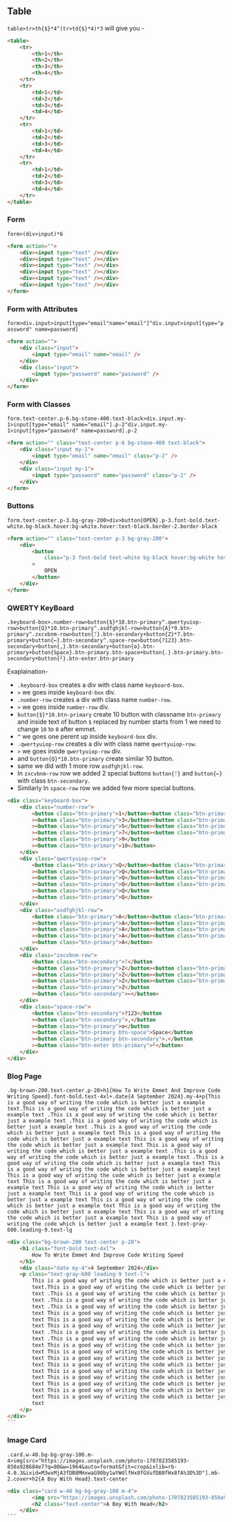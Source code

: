 ## Table

`table>tr>th{$}*4^(tr>td{$}*4)*3` will give you -

```html
<table>
	<tr>
		<th>1</th>
		<th>2</th>
		<th>3</th>
		<th>4</th>
	</tr>
	<tr>
		<td>1</td>
		<td>2</td>
		<td>3</td>
		<td>4</td>
	</tr>
	<tr>
		<td>1</td>
		<td>2</td>
		<td>3</td>
		<td>4</td>
	</tr>
	<tr>
		<td>1</td>
		<td>2</td>
		<td>3</td>
		<td>4</td>
	</tr>
</table>
```

### Form

`form>(div>input)*6`

```html
<form action="">
	<div><input type="text" /></div>
	<div><input type="text" /></div>
	<div><input type="text" /></div>
	<div><input type="text" /></div>
	<div><input type="text" /></div>
	<div><input type="text" /></div>
</form>
```

### Form with Attributes

`form>div.input>input[type="email"name="email"]^div.input>input[type="password" name=password]`

```html
<form action="">
	<div class="input">
		<input type="email" name="email" />
	</div>
	<div class="input">
		<input type="password" name="password" />
	</div>
</form>
```

### Form with Classes

`form.text-center.p-6.bg-stone-400.text-black>div.input.my-1>input[type="email" name="email"].p-2^div.input.my-1>input[type="password" name=password].p-2`

```html
<form action="" class="text-center p-6 bg-stone-400 text-black">
	<div class="input my-1">
		<input type="email" name="email" class="p-2" />
	</div>
	<div class="input my-1">
		<input type="password" name="password" class="p-2" />
	</div>
</form>
```

### Buttons

`form.text-center.p-3.bg-gray-200>div>button{OPEN}.p-3.font-bold.text-white.bg-black.hover:bg-white.hover:text-black.border-2.border-black`

```html
<form action="" class="text-center p-3 bg-gray-200">
	<div>
		<button
			class="p-3 font-bold text-white bg-black hover:bg-white hover:text-black border-2 border-black"
		>
			OPEN
		</button>
	</div>
</form>
```

### QWERTY KeyBoard

`.keyboard-box>.number-row>button{$}*10.btn-primary^.qwertyuiop-row>button{Q}*10.btn-primary^.asdfghjkl-row>button{A}*9.btn-primary^.zxcvbnm-row>button{ᛏ}.btn-secondary+button{Z}*7.btn-primary+button{←}.btn-secondary^.space-row>button{?123}.btn-secondary+button{,}.btn-secondary+button{ʘ}.btn-primary+button{Space}.btn-primary.btn-space+button{.}.btn-primary.btn-secondary+button{┘}.btn-enter.btn-primary`

Exaplaination-

- `.keyboard-box` creates a div with class name `keyboard-box`.
- `>` we goes inside `keyboard-box` div.
- `.number-row` creates a div with class name `number-row`.
- `>` we goes inside `number-row` div.
- `button{$}*10.btn-primary` create 10 button with classname `btn-primary` and inside text of button `$` replaced by number starts from 1 we need to change `10` to `0` after emmet.
- `^` we goes one perent up inside `keyboard-box` div.
- `.qwertyuiop-row` creates a div with class name `qwertyuiop-row`.
- `>` we goes inside `qwertyuiop-row` div.
- and `button{Q}*10.btn-primary` create similar 10 button.
- same we did with 1 more row `asdfghjkl-row`.
- In `zxcvbnm-row` row we added 2 special buttons `button{ᛏ}` and `button{←}` with class `btn-secondary`.
- Similarly In `space-row` row we added few more special buttons.

```html
<div class="keyboard-box">
	<div class="number-row">
		<button class="btn-primary">1</button><button class="btn-primary">2</button
		><button class="btn-primary">3</button><button class="btn-primary">4</button
		><button class="btn-primary">5</button><button class="btn-primary">6</button
		><button class="btn-primary">7</button><button class="btn-primary">8</button
		><button class="btn-primary">9</button
		><button class="btn-primary">10</button>
	</div>
	<div class="qwertyuiop-row">
		<button class="btn-primary">Q</button><button class="btn-primary">Q</button
		><button class="btn-primary">Q</button><button class="btn-primary">Q</button
		><button class="btn-primary">Q</button><button class="btn-primary">Q</button
		><button class="btn-primary">Q</button><button class="btn-primary">Q</button
		><button class="btn-primary">Q</button
		><button class="btn-primary">Q</button>
	</div>
	<div class="asdfghjkl-row">
		<button class="btn-primary">A</button><button class="btn-primary">A</button
		><button class="btn-primary">A</button><button class="btn-primary">A</button
		><button class="btn-primary">A</button><button class="btn-primary">A</button
		><button class="btn-primary">A</button><button class="btn-primary">A</button
		><button class="btn-primary">A</button>
	</div>
	<div class="zxcvbnm-row">
		<button class="btn-secondary">ᛏ</button
		><button class="btn-primary">Z</button><button class="btn-primary">Z</button
		><button class="btn-primary">Z</button><button class="btn-primary">Z</button
		><button class="btn-primary">Z</button><button class="btn-primary">Z</button
		><button class="btn-primary">Z</button
		><button class="btn-secondary">←</button>
	</div>
	<div class="space-row">
		<button class="btn-secondary">?123</button
		><button class="btn-secondary">,</button
		><button class="btn-primary">ʘ</button
		><button class="btn-primary btn-space">Space</button
		><button class="btn-primary btn-secondary">.</button
		><button class="btn-enter btn-primary">┘</button>
	</div>
</div>
```

### Blog Page

`.bg-brown-200.text-center.p-20>h1{How To Write Emmet And Improve Code Writing Speed}.font-bold.text-4xl+.date{4 September 2024}.my-4+p{This is a good way of writing the code which is better just a example text.This is a good way of writing the code which is better just a example text .This is a good way of writing the code which is better just a example text .This is a good way of writing the code which is better just a example text .This is a good way of writing the code which is better just a example text This is a good way of writing the code which is better just a example text This is a good way of writing the code which is better just a example text This is a good way of writing the code which is better just a example text .This is a good way of writing the code which is better just a example text .This is a good way of writing the code which is better just a example text This is a good way of writing the code which is better just a example text This is a good way of writing the code which is better just a example text This is a good way of writing the code which is better just a example text This is a good way of writing the code which is better just a example text This is a good way of writing the code which is better just a example text This is a good way of writing the code which is better just a example text This is a good way of writing the code which is better just a example text This is a good way of writing the code which is better just a example text This is a good way of writing the code which is better just a example text }.text-gray-600.leading-9.text-lg`

````html
<div class="bg-brown-200 text-center p-20">
	<h1 class="font-bold text-4xl">
		How To Write Emmet And Improve Code Writing Speed
	</h1>
	<div class="date my-4">4 September 2024</div>
	<p class="text-gray-600 leading-9 text-l">
		This is a good way of writing the code which is better just a example
		text.This is a good way of writing the code which is better just a example
		text .This is a good way of writing the code which is better just a example
		text .This is a good way of writing the code which is better just a example
		text .This is a good way of writing the code which is better just a example
		text This is a good way of writing the code which is better just a example
		text This is a good way of writing the code which is better just a example
		text This is a good way of writing the code which is better just a example
		text .This is a good way of writing the code which is better just a example
		text .This is a good way of writing the code which is better just a example
		text This is a good way of writing the code which is better just a example
		text This is a good way of writing the code which is better just a example
		text This is a good way of writing the code which is better just a example
		text This is a good way of writing the code which is better just a example
		text This is a good way of writing the code which is better just a example
		text This is a good way of writing the code which is better just a example
		text This is a good way of writing the code which is better just a example
		text This is a good way of writing the code which is better just a example
		text This is a good way of writing the code which is better just a example
		text
	</p>
</div>
```
````

### Image Card

`.card.w-40.bg-bg-gray-100.m-4>img[src="https://images.unsplash.com/photo-1707823585193-850a928684e7?q=80&w=1964&auto=format&fit=crop&ixlib=rb-4.0.3&ixid=M3wxMjA3fDB8MHxwaG90by1wYWdlfHx8fGVufDB8fHx8fA%3D%3D"].mb-2.cover+h2{A Boy With Head}.text-center`

````html
<div class="card w-40 bg-bg-gray-100 m-4">
        <img src="https://images.unsplash.com/photo-1707823585193-850a928684e7?q=80&w=1964&auto=format&fit=crop&ixlib=rb-4.0.3&ixid=M3wxMjA3fDB8MHxwaG90by1wYWdlfHx8fGVufDB8fHx8fA%3D%3D" alt="" class="mb-2 cover">
        <h2 class="text-center">A Boy With Head</h2>
    </div>
```
````
